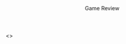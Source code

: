 <!DOCTYPE html>
<html lang="en">
<head>
  <header>Game Review</header> 

</head>
<body>
  <>
  <img src="" alt="">
</body>
</html>
